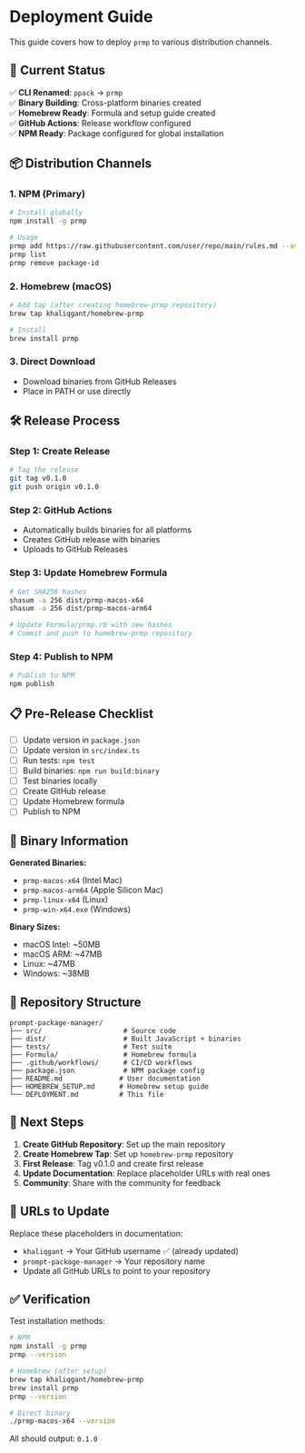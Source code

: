 # Deployment Guide

This guide covers how to deploy `prmp` to various distribution channels.

## 🚀 **Current Status**

✅ **CLI Renamed**: `ppack` → `prmp`  
✅ **Binary Building**: Cross-platform binaries created  
✅ **Homebrew Ready**: Formula and setup guide created  
✅ **GitHub Actions**: Release workflow configured  
✅ **NPM Ready**: Package configured for global installation  

## 📦 **Distribution Channels**

### **1. NPM (Primary)**
```bash
# Install globally
npm install -g prmp

# Usage
prmp add https://raw.githubusercontent.com/user/repo/main/rules.md --as cursor
prmp list
prmp remove package-id
```

### **2. Homebrew (macOS)**
```bash
# Add tap (after creating homebrew-prmp repository)
brew tap khaliqgant/homebrew-prmp

# Install
brew install prmp
```

### **3. Direct Download**
- Download binaries from GitHub Releases
- Place in PATH or use directly

## 🛠️ **Release Process**

### **Step 1: Create Release**
```bash
# Tag the release
git tag v0.1.0
git push origin v0.1.0
```

### **Step 2: GitHub Actions**
- Automatically builds binaries for all platforms
- Creates GitHub release with binaries
- Uploads to GitHub Releases

### **Step 3: Update Homebrew Formula**
```bash
# Get SHA256 hashes
shasum -a 256 dist/prmp-macos-x64
shasum -a 256 dist/prmp-macos-arm64

# Update Formula/prmp.rb with new hashes
# Commit and push to homebrew-prmp repository
```

### **Step 4: Publish to NPM**
```bash
# Publish to NPM
npm publish
```

## 📋 **Pre-Release Checklist**

- [ ] Update version in `package.json`
- [ ] Update version in `src/index.ts`
- [ ] Run tests: `npm test`
- [ ] Build binaries: `npm run build:binary`
- [ ] Test binaries locally
- [ ] Create GitHub release
- [ ] Update Homebrew formula
- [ ] Publish to NPM

## 🔧 **Binary Information**

**Generated Binaries:**
- `prmp-macos-x64` (Intel Mac)
- `prmp-macos-arm64` (Apple Silicon Mac)
- `prmp-linux-x64` (Linux)
- `prmp-win-x64.exe` (Windows)

**Binary Sizes:**
- macOS Intel: ~50MB
- macOS ARM: ~47MB
- Linux: ~47MB
- Windows: ~38MB

## 📁 **Repository Structure**

```
prompt-package-manager/
├── src/                    # Source code
├── dist/                   # Built JavaScript + binaries
├── tests/                  # Test suite
├── Formula/                # Homebrew formula
├── .github/workflows/      # CI/CD workflows
├── package.json            # NPM package config
├── README.md              # User documentation
├── HOMEBREW_SETUP.md      # Homebrew setup guide
└── DEPLOYMENT.md          # This file
```

## 🎯 **Next Steps**

1. **Create GitHub Repository**: Set up the main repository
2. **Create Homebrew Tap**: Set up `homebrew-prmp` repository
3. **First Release**: Tag v0.1.0 and create first release
4. **Update Documentation**: Replace placeholder URLs with real ones
5. **Community**: Share with the community for feedback

## 🔗 **URLs to Update**

Replace these placeholders in documentation:
- `khaliqgant` → Your GitHub username ✅ (already updated)
- `prompt-package-manager` → Your repository name
- Update all GitHub URLs to point to your repository

## ✅ **Verification**

Test installation methods:
```bash
# NPM
npm install -g prmp
prmp --version

# Homebrew (after setup)
brew tap khaliqgant/homebrew-prmp
brew install prmp
prmp --version

# Direct binary
./prmp-macos-x64 --version
```

All should output: `0.1.0`
